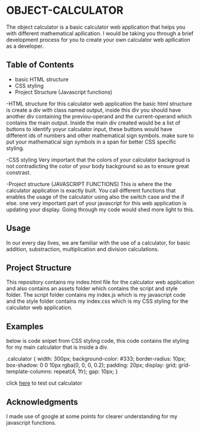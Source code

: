 # OBJECT-CALCULATOR
The object calculator is a basic calculator web application that helps you with different mathematical apllication. I would be taking you through a brief development process
for you to create your own calculator web apllication as a developer.

## Table of Contents 
- basic HTML structure
- CSS styling
- Project Structure (Javascript functions)

-HTML structure
for this calculator web application the basic html structure is create a div with class named output, inside this div you should have another div containing the previou-operand and the current-operand which contains the main output. Inside the main div created would be a list of buttons to identify yoyur calculator input, these buttons would have different ids of numbers and other mathematical sign symbols. make sure to put your mathematical sign symbols in a span for better CSS specific styling.

-CSS styling
Very important that the colors of your calculator backgroud is not contradicting the color of your body background so as to ensure great constrast.

-Project structure (JAVASCRIPT FUNCTIONS)
This is where the the calculator application is exactly built. You call different functions that enables the usage of the calculator using also the switch case and the if else. one very important part of your javascript for this web application is updating your display. Going through my code would shed more light to this. 

## Usage

In our every day lives, we are familiar with the use of a calculator, for basic addition, substraction, multiplication and division calculations.

## Project Structure

This repository contains my index.html file for the calculator web application and also contains an assets folder which contains the script and style folder. The script folder contains my index.js which is my javascript code and the style folder contains my index.css which is my CSS styling for the calculator web application.

## Examples
below is code snipet from CSS styling code, this code contains the styling for my main calculator that is inside a div.

.calculator {
    width: 300px;
    background-color: #333;
    border-radius: 10px;
    box-shadow: 0 0 10px rgba(0, 0, 0, 0.2);
    padding: 20px;
    display: grid;
    grid-template-columns: repeat(4, 1fr);
    gap: 10px;
}

click [here](https://theniyirichard.github.io/object-calculator/) to test out calculator

## Acknowledgments
I made use of google at some points for clearer understanding for my javascript functions.
